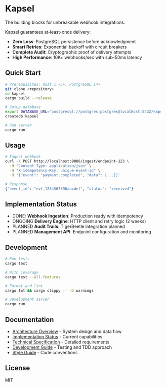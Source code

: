 # Kapsel

The building blocks for unbreakable webhook integrations.

Kapsel guarantees at-least-once delivery:

- **Zero Loss**: PostgreSQL persistence before acknowledgment
- **Smart Retries**: Exponential backoff with circuit breakers
- **Complete Audit**: Cryptographic proof of delivery attempts
- **High Performance**: 10K+ webhooks/sec with sub-50ms latency

## Quick Start

```bash
# Prerequisites: Rust 1.75+, PostgreSQL 14+
git clone <repository>
cd kapsel
cargo build --release

# Setup database
export DATABASE_URL="postgresql://postgres:postgres@localhost:5432/kapsel"
createdb kapsel

# Run server
cargo run
```

## Usage

```bash
# Ingest webhook
curl -X POST http://localhost:8080/ingest/endpoint-123 \
  -H "Content-Type: application/json" \
  -H "X-Idempotency-Key: unique-event-id" \
  -d '{"event": "payment.completed", "data": {...}}'

# Response
{"event_id": "evt_1234567890abcdef", "status": "received"}
```

## Implementation Status

- DONE: **Webhook Ingestion**: Production ready with idempotency
- ONGOING **Delivery Engine**: HTTP client and retry logic (2 weeks)
- PLANNED **Audit Trails**: TigerBeetle integration planned
- PLANNED **Management API**: Endpoint configuration and monitoring

## Development

```bash
# Run tests
cargo test

# With coverage
cargo test --all-features

# Format and lint
cargo fmt && cargo clippy -- -D warnings

# Development server
cargo run
```

## Documentation

- [Architecture Overview](docs/OVERVIEW.md) - System design and data flow
- [Implementation Status](docs/IMPLEMENTATION_STATUS.md) - Current capabilities
- [Technical Specification](docs/SPECIFICATION.md) - Detailed requirements
- [Development Guide](docs/TESTING_STRATEGY.md) - Testing and TDD approach
- [Style Guide](docs/STYLE.md) - Code conventions

## License

MIT
